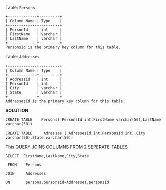 

Table: `Persons`

```
+-------------+---------+
| Column Name | Type    |
+-------------+---------+
| PersonId    | int     |
| FirstName   | varchar |
| LastName    | varchar |
+-------------+---------+
PersonsId is the primary key column for this table.

```

Table: `Addresses`

```
+-------------+---------+
| Column Name | Type    |
+-------------+---------+
| AddressId   | int     |
| PersonId    | int     |
| City        | varchar |
| State       | varchar |
+-------------+---------+
AddressesId is the primary key column for this table.

```

**SOLUTION**:

```
CREATE TABLE	Persons( PersonsId int,FirstName varchar(50),LastName varchar(50))

```

```
CREATE TABLE   	 Adresses ( AdressesId int,PersonsId int,,City varchar(50),State varchar(50))

```

This QUERY JOINS COLUMNS FROM 2 SEPERATE TABLES

```
SELECT 	FirstName,LastName,City,State

 FROM	 Persons

JOIN	 Addresses 

ON		 persons.personsid=Addresses.personsid

```

